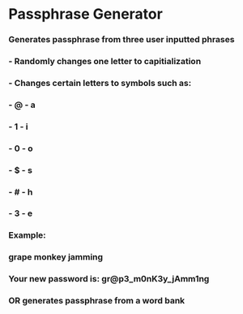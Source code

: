 # Passphrase Generator
### Generates passphrase from three user inputted phrases
### - Randomly changes one letter to capitialization
### - Changes certain letters to symbols such as:
###     - @ - a
###     - 1 - i
###     - 0 - o
###     - $ - s
###     - # - h
###     - 3 - e
### Example: 
### grape monkey jamming
### Your new password is: gr@p3_m0nK3y_jAmm1ng
### OR generates passphrase from a word bank
